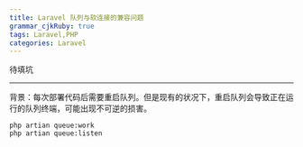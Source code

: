 ```yaml
---
title: Laravel 队列与软连接的兼容问题
grammar_cjkRuby: true
tags: Laravel,PHP
categories: Laravel
---
```


待填坑

<!-- more -->

---

背景：每次部署代码后需要重启队列。但是现有的状况下，重启队列会导致正在运行的队列终端，可能出现不可逆的损害。

```
php artian queue:work
php artian queue:listen
```
